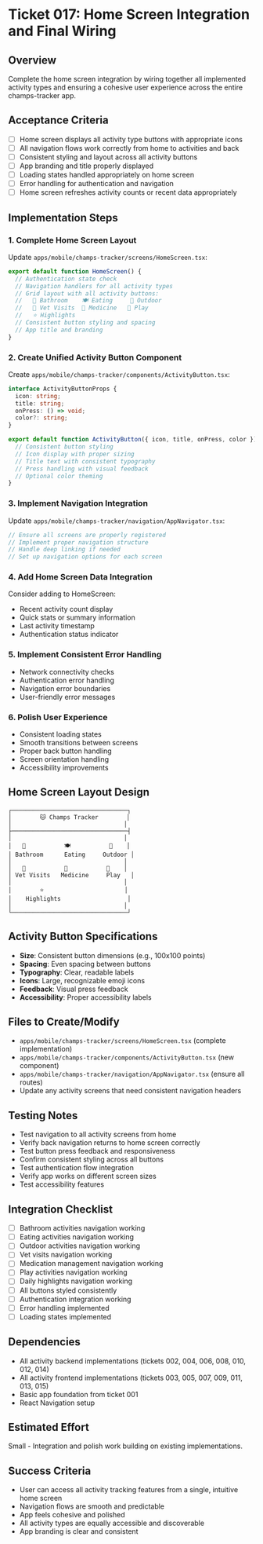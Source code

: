 # Ticket 017: Home Screen Integration and Final Wiring

## Overview
Complete the home screen integration by wiring together all implemented activity types and ensuring a cohesive user experience across the entire champs-tracker app.

## Acceptance Criteria
- [ ] Home screen displays all activity type buttons with appropriate icons
- [ ] All navigation flows work correctly from home to activities and back
- [ ] Consistent styling and layout across all activity buttons
- [ ] App branding and title properly displayed
- [ ] Loading states handled appropriately on home screen
- [ ] Error handling for authentication and navigation
- [ ] Home screen refreshes activity counts or recent data appropriately

## Implementation Steps

### 1. Complete Home Screen Layout
Update `apps/mobile/champs-tracker/screens/HomeScreen.tsx`:
```typescript
export default function HomeScreen() {
  // Authentication state check
  // Navigation handlers for all activity types
  // Grid layout with all activity buttons:
  //   💩 Bathroom    🍽️ Eating     🌳 Outdoor
  //   🏥 Vet Visits  💊 Medicine   🎾 Play
  //   ⭐ Highlights
  // Consistent button styling and spacing
  // App title and branding
}
```

### 2. Create Unified Activity Button Component
Create `apps/mobile/champs-tracker/components/ActivityButton.tsx`:
```typescript
interface ActivityButtonProps {
  icon: string;
  title: string;
  onPress: () => void;
  color?: string;
}

export default function ActivityButton({ icon, title, onPress, color }) {
  // Consistent button styling
  // Icon display with proper sizing
  // Title text with consistent typography
  // Press handling with visual feedback
  // Optional color theming
}
```

### 3. Implement Navigation Integration
Update `apps/mobile/champs-tracker/navigation/AppNavigator.tsx`:
```typescript
// Ensure all screens are properly registered
// Implement proper navigation structure
// Handle deep linking if needed
// Set up navigation options for each screen
```

### 4. Add Home Screen Data Integration
Consider adding to HomeScreen:
- Recent activity count display
- Quick stats or summary information
- Last activity timestamp
- Authentication status indicator

### 5. Implement Consistent Error Handling
- Network connectivity checks
- Authentication error handling
- Navigation error boundaries
- User-friendly error messages

### 6. Polish User Experience
- Consistent loading states
- Smooth transitions between screens
- Proper back button handling
- Screen orientation handling
- Accessibility improvements

## Home Screen Layout Design
```
┌─────────────────────────────────┐
│        🐱 Champs Tracker        │
│                                │
├─────────────────────────────────┤
│                                │
│   💩           🍽️           🌳    │
│ Bathroom      Eating     Outdoor │
│                                │
│   🏥           💊           🎾    │
│ Vet Visits   Medicine     Play   │
│                                │
│        ⭐                       │
│    Highlights                   │
│                                │
└─────────────────────────────────┘
```

## Activity Button Specifications
- **Size**: Consistent button dimensions (e.g., 100x100 points)
- **Spacing**: Even spacing between buttons
- **Typography**: Clear, readable labels
- **Icons**: Large, recognizable emoji icons
- **Feedback**: Visual press feedback
- **Accessibility**: Proper accessibility labels

## Files to Create/Modify
- `apps/mobile/champs-tracker/screens/HomeScreen.tsx` (complete implementation)
- `apps/mobile/champs-tracker/components/ActivityButton.tsx` (new component)
- `apps/mobile/champs-tracker/navigation/AppNavigator.tsx` (ensure all routes)
- Update any activity screens that need consistent navigation headers

## Testing Notes
- Test navigation to all activity screens from home
- Verify back navigation returns to home screen correctly
- Test button press feedback and responsiveness
- Confirm consistent styling across all buttons
- Test authentication flow integration
- Verify app works on different screen sizes
- Test accessibility features

## Integration Checklist
- [ ] Bathroom activities navigation working
- [ ] Eating activities navigation working
- [ ] Outdoor activities navigation working
- [ ] Vet visits navigation working
- [ ] Medication management navigation working
- [ ] Play activities navigation working
- [ ] Daily highlights navigation working
- [ ] All buttons styled consistently
- [ ] Authentication integration working
- [ ] Error handling implemented
- [ ] Loading states implemented

## Dependencies
- All activity backend implementations (tickets 002, 004, 006, 008, 010, 012, 014)
- All activity frontend implementations (tickets 003, 005, 007, 009, 011, 013, 015)
- Basic app foundation from ticket 001
- React Navigation setup

## Estimated Effort
Small - Integration and polish work building on existing implementations.

## Success Criteria
- User can access all activity tracking features from a single, intuitive home screen
- Navigation flows are smooth and predictable
- App feels cohesive and polished
- All activity types are equally accessible and discoverable
- App branding is clear and consistent